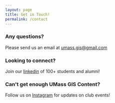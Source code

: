 ```yaml
---
layout: page
title: Get in Touch!
permalink: /contact
---
```


### Any questions?
Please send us an email at [umass.gis@gmail.com](mailto:umass.gis@gmail.com)

### Looking to connect?
Join our [linkedin](https://www.linkedin.com/company/umass-gis-beta-chi/about/?viewAsMember=true) of 100+ students and alumni!

<!-- Fix link!! -->
### Can't get enough UMass GIS Content?
Follow us on [Instagram](https://instagram.com/paululele) for updates on club events!